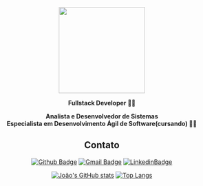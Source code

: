 
<div align="center">

  <img src='https://thumbs.gfycat.com/AptMeekDoctorfish-max-1mb.gif' width='200'>

</div>

<div align="center">

  **Fullstack Developer :man_technologist:**
  
  **Analista e Desenvolvedor de Sistemas**</br>
  **Especialista em Desenvolvimento Ágil de Software(cursando) :man_technologist:**
</div>

<div align="center">
  
  ## Contato
  
  [![Github Badge](https://img.shields.io/badge/GitHub-100000?style=for-the-badge&logo=github&logoColor=white)](https://github.com/jv-paltanin)
  [![Gmail Badge](https://img.shields.io/badge/Gmail-D14836?style=for-the-badge&logo=gmail&logoColor=white)](mailto:joaovpaltanin116@gmail.com)
  [![LinkedinBadge](https://img.shields.io/badge/Linkedin-006699?style=for-the-badge&logo=linkedin&logoColor=white)](https://www.linkedin.com/in/jo%C3%A3o-victor-paltanin)

  [![João's GitHub stats](https://github-readme-stats.vercel.app/api?username=jv-paltanin&show_icons=true)](https://github.com/anuraghazra/github-readme-stats)
  [![Top Langs](https://github-readme-stats.vercel.app/api/top-langs/?username=anuraghazra&layout=compact)](https://github.com/anuraghazra/github-readme-stats)
</div>

